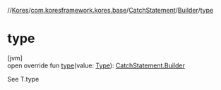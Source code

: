 //[Kores](../../../../index.md)/[com.koresframework.kores.base](../../index.md)/[CatchStatement](../index.md)/[Builder](index.md)/[type](type.md)

# type

[jvm]\
open override fun [type](type.md)(value: [Type](https://docs.oracle.com/javase/8/docs/api/java/lang/reflect/Type.html)): [CatchStatement.Builder](index.md)

See T.type
